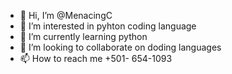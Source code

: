 - 👋 Hi, I’m @MenacingC
- 👀 I’m interested in pyhton coding language
- 🌱 I’m currently learning python 
- 💞️ I’m looking to collaborate on doding languages
- 📫 How to reach me +501- 654-1093

<!---
MenacingC/MenacingC is a ✨ special ✨ repository because its `README.md` (this file) appears on your GitHub profile.
You can click the Preview link to take a look at your changes.
--->
